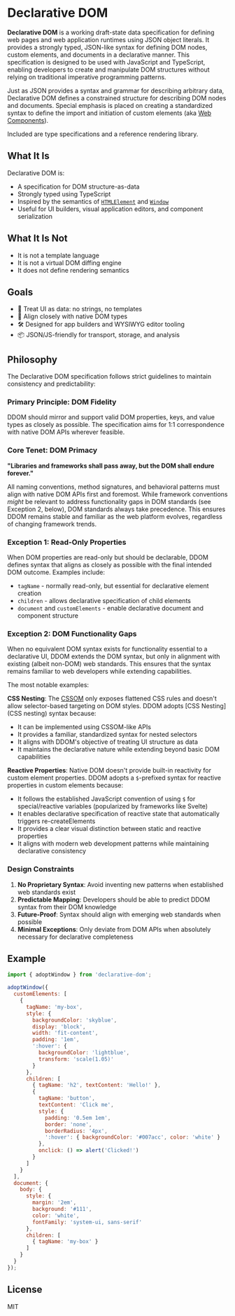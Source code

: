 # Declarative DOM

**Declarative DOM** is a working draft-state data specification for defining web pages and web application runtimes using JSON object literals. It provides a strongly typed, JSON-like syntax for defining DOM nodes, custom elements, and documents in a declarative manner. This specification is designed to be used with JavaScript and TypeScript, enabling developers to create and manipulate DOM structures without relying on traditional imperative programming patterns.

Just as JSON provides a syntax and grammar for describing arbitrary data, Declarative DOM defines a constrained structure for describing DOM nodes and documents. Special emphasis is placed on creating a standardized syntax to define the import and initiation of custom elements (aka [Web Components](https://developer.mozilla.org/en-US/docs/Web/API/Web_components)).

Included are type specifications and a reference rendering library.

## What It Is

Declarative DOM is:

- A specification for DOM structure-as-data
- Strongly typed using TypeScript
- Inspired by the semantics of [`HTMLElement`](https://developer.mozilla.org/en-US/docs/Web/API/HTMLElement) and [`Window`](https://developer.mozilla.org/en-US/docs/Web/API/Window)
- Useful for UI builders, visual application editors, and component serialization

## What It Is Not

- It is not a template language
- It is not a virtual DOM diffing engine
- It does not define rendering semantics

## Goals

- 🧠 Treat UI as data: no strings, no templates
- 🎯 Align closely with native DOM types
- 🛠️ Designed for app builders and WYSIWYG editor tooling
- 📦 JSON/JS-friendly for transport, storage, and analysis

## Philosophy

The Declarative DOM specification follows strict guidelines to maintain consistency and predictability:

### Primary Principle: DOM Fidelity
DDOM should mirror and support valid DOM properties, keys, and value types as closely as possible. The specification aims for 1:1 correspondence with native DOM APIs wherever feasible.

### Core Tenet: DOM Primacy
**"Libraries and frameworks shall pass away, but the DOM shall endure forever."**

All naming conventions, method signatures, and behavioral patterns must align with native DOM APIs first and foremost. While framework conventions *might* be relevant to address functionality gaps in DOM standards (see Exception 2, below), DOM standards always take precedence. This ensures DDOM remains stable and familiar as the web platform evolves, regardless of changing framework trends.

### Exception 1: Read-Only Properties
When DOM properties are read-only but should be declarable, DDOM defines syntax that aligns as closely as possible with the final intended DOM outcome. Examples include:
- `tagName` - normally read-only, but essential for declarative element creation
- `children` - allows declarative specification of child elements
- `document` and `customElements` - enable declarative document and component structure

### Exception 2: DOM Functionality Gaps
When no equivalent DOM syntax exists for functionality essential to a declarative UI, DDOM extends the DOM syntax, but only in alignment with existing (albeit non-DOM) web standards. This ensures that the syntax remains familiar to web developers while extending capabilities.

The most notable examples:

**CSS Nesting**: The [CSSOM](https://developer.mozilla.org/en-US/docs/Web/API/CSS_Object_Model) only exposes flattened CSS rules and doesn't allow selector-based targeting on DOM styles. DDOM adopts [CSS Nesting](CSS nesting) syntax because:
- It can be implemented using CSSOM-like APIs
- It provides a familiar, standardized syntax for nested selectors
- It aligns with DDOM's objective of treating UI structure as data
- It maintains the declarative nature while extending beyond basic DOM capabilities

**Reactive Properties**: Native DOM doesn't provide built-in reactivity for custom element properties. DDOM adopts a `$`-prefixed syntax for reactive properties in custom elements because:
- It follows the established JavaScript convention of using `$` for special/reactive variables (popularized by frameworks like Svelte)
- It enables declarative specification of reactive state that automatically triggers re-createElements
- It provides a clear visual distinction between static and reactive properties
- It aligns with modern web development patterns while maintaining declarative consistency

### Design Constraints
1. **No Proprietary Syntax**: Avoid inventing new patterns when established web standards exist
2. **Predictable Mapping**: Developers should be able to predict DDOM syntax from their DOM knowledge
3. **Future-Proof**: Syntax should align with emerging web standards when possible
4. **Minimal Exceptions**: Only deviate from DOM APIs when absolutely necessary for declarative completeness

## Example

```js
import { adoptWindow } from 'declarative-dom';

adoptWindow({
  customElements: [
    {
      tagName: 'my-box',
      style: { 
        backgroundColor: 'skyblue', 
        display: 'block',
        width: 'fit-content',
        padding: '1em',
        ':hover': {
          backgroundColor: 'lightblue',
          transform: 'scale(1.05)'
        }
      },
      children: [
        { tagName: 'h2', textContent: 'Hello!' },
        { 
          tagName: 'button', 
          textContent: 'Click me', 
          style: {
            padding: '0.5em 1em',
            border: 'none',
            borderRadius: '4px',
            ':hover': { backgroundColor: '#007acc', color: 'white' }
          },
          onclick: () => alert('Clicked!') 
        }
      ]
    }
  ],
  document: {
    body: {
      style: { 
        margin: '2em', 
        background: '#111', 
        color: 'white',
        fontFamily: 'system-ui, sans-serif'
      },
      children: [
        { tagName: 'my-box' }
      ]
    }
  }
});
```

## License

MIT
